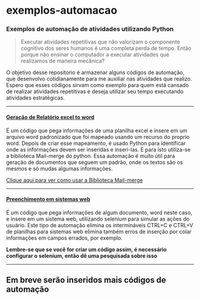 # exemplos-automacao

### Exemplos de automação de atividades utilizando Python

>Executar atividades repetitivas que não valorizam o componente cognitivo dos seres humanos é uma completa perda de tempo.
Então porque não ensinar o computador a executar atividades que realizamos de maneira mecânica?

O objetivo desse repositorio é armazenar alguns códigos de automação, que desenvolvo cotidianamente para me auxiliar nas atividades que realizo.
Espero que esses códigos sirvam como exemplo para quem está cansado de realizar atividades repetitivas e deseja utilizar seu tempo executando atividades estratégicas.

---
#### [Geração de Relatório excel to word](https://github.com/Jefsuu/exemplos-automacao/blob/main/gera%C3%A7%C3%A3o_de_relat%C3%B3rio-excel-to-word.py)
É um código que pega informações de uma planilha excel e insere em um arquivo word padronizado que foi mapeado usando um recurso do proprio word. Depois de criar esse
mapeamento, é usado Python para identificar onde as informações devem ser inseridas e inseri-las. E para isto utiliza-se a biblioteca Mail-merge do python. 
Essa automação é muito útil para geração de documentos que seguem um padrão, onde os textos são os mesmos e só mudas algumas informações. 

[Clique aqui para ver como usar a Biblioteca Mail-merge](https://pbpython.com/python-word-template.html)

---
#### [Preenchimento em sistemas web](https://github.com/Jefsuu/exemplos-automacao/blob/main/preenchimento_sistemas-web.ipynb)
É um código que pega informações de algum documento, word neste caso, e insere em um sistema web, utilizando selenium para simular as ações do usuário. Este tipo de automação elimina
os intermináveis CTRL+C e CTRL+V de planilhas para sistemas web elimina também erros de inserção por colar informações em campos errados, por exemplo.

**Lembre-se que se você for criar um código assim, é necessário configurar o selenium, então dê uma pesquisada sobre isso**

---
## Em breve serão inseridos mais códigos de automação

